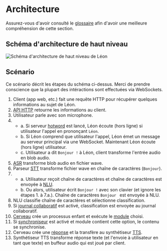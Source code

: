 # Architecture

Assurez-vous d'avoir consulté le [glossaire](/fr-FR/glossary.md) afin d'avoir une meilleure compréhension de cette section.

## Schéma d'architecture de haut niveau

![Schéma d'architecture de haut niveau de Léon](/assets/img/high-level_architecture_schema.svg?v2 "Schéma d'architecture de haut niveau de Léon")

## Scénario

Ce scénario décrit les étapes du schéma ci-dessus. Merci de prendre conscience que la plupart des intéractions sont effectuées via WebSockets.

1. Client (app web, etc.) fait une requête HTTP pour récupérer quelques informations au sujet de Léon.
2. [API HTTP](/fr-FR/glossary.md#api) retourne les informations au client.
3. Utilisateur parle avec son microphone.
4. <i style="opacity: 0;">.</i>
	- a. Si serveur [hotword](/fr-FR/offline.md#hotword) est lancé, Léon écoute (hors ligne) si utilisateur l'appel en prononçant `Léon`.
	- b. Si Léon comprend que utilisateur l'appel, Léon émet un message au serveur principal via une WebSocket. Maintenant Léon écoute (hors ligne) utilisateur.
	- c. Utilisateur a dit `Bonjour !` à Léon, client transforme l'entrée audio en blob audio.
5. [ASR](/fr-FR/glossary.md#asr) transforme blob audio en fichier wave.
6. Parseur [STT](/fr-FR/glossary.md#stt) transforme fichier wave en chaîne de caractères (`Bonjour`).
7. <i style="opacity: 0;">.</i>
	- a. Utilisateur reçoit chaîne de caractères et chaîne de caractères est envoyée à [NLU](/fr-FR/glossary.md#nlu).
	- b. Ou alors, utilisateur écrit `Bonjour !` avec son clavier (et ignore les étapes 1. à 7.a.). Chaîne de caractères `Bonjour ` est envoyée à NLU.
8. NLU classifie chaîne de caractères et sélectionne classification.
9. Si [journal collaboratif](/fr-FR/collaborative-logger.md) est activé, classification est envoyée au journal collaboratif.
10. [Cerveau](/fr-FR/glossary.md#cerveau) crée un processus enfant et exécute le [module](/fr-FR/glossary.md#modules) choisi.
11. Si [synchroniseur](/fr-FR/glossary.md#synchroniseur) est activé et module contient cette option, le contenu se synchronise.
12. Cerveau crée une [réponse](/fr-FR/glossary.md#reponses) et la transfère au synthétiseur [TTS](/fr-FR/glossary.md#tts).
13. Synthétiseur TTS transforme réponse texte (et l'envoie à utilisateur en tant que texte) en buffeur audio qui est joué par client.
